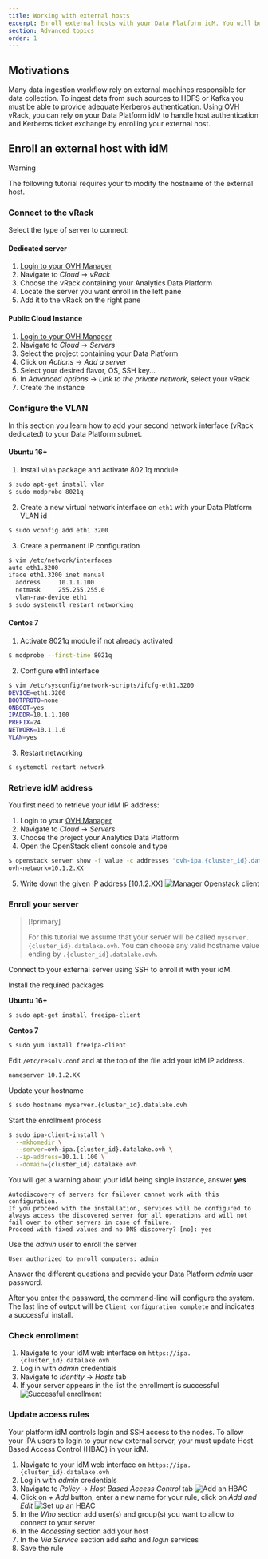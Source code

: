 ```yaml
---
title: Working with external hosts
excerpt: Enroll external hosts with your Data Platform idM. You will be able to authenticate external hosts against Hadoop services to ingest or push data
section: Advanced topics
order: 1
---
```


## Motivations

Many data ingestion workflow rely on external machines responsible for data collection.
To ingest data from such sources to HDFS or Kafka you must be able to provide
adequate Kerberos authentication. Using OVH vRack, you can rely on your Data Platform idM to handle
host authentication and Kerberos ticket exchange by enrolling your external
host.

## Enroll an external host with idM

> [!warning]
>
> The following tutorial requires your to modify the hostname of the external host.
>

### Connect to the vRack

Select the type of server to connect:

#### Dedicated server
1.  [Login to your OVH Manager](https://www.ovh.com/manager/cloud/index.html)
2. Navigate to *Cloud* -> *vRack*
3. Choose the vRack containing your Analytics Data Platform
4. Locate the server you want enroll in the left pane
5. Add it to the vRack on the right pane

#### Public Cloud Instance
1.  [Login to your OVH Manager](https://www.ovh.com/manager/cloud/index.html)
2. Navigate to *Cloud* -> *Servers*
3. Select the project containing your Data Platform
3. Click on *Actions* -> *Add a server*
4. Select your desired flavor, OS, SSH key...
5. In *Advanced options* -> *Link to the private network*, select your vRack
6. Create the instance

### Configure the VLAN

In this section you learn how to add your second network interface (vRack dedicated)
to your Data Platform subnet.
#### Ubuntu 16+
1. Install `vlan` package and activate 802.1q module
```bash
$ sudo apt-get install vlan
$ sudo modprobe 8021q
```

2. Create a new virtual network interface on `eth1` with your Data Platform VLAN id
```bash
$ sudo vconfig add eth1 3200
```
3. Create a permanent IP configuration
````bash
$ vim /etc/network/interfaces
auto eth1.3200
iface eth1.3200 inet manual
  address     10.1.1.100
  netmask     255.255.255.0
  vlan-raw-device eth1
$ sudo systemctl restart networking
````

#### Centos 7
1. Activate 8021q module if not already activated
```bash
$ modprobe --first-time 8021q
```

2. Configure eth1 interface
```bash
$ vim /etc/sysconfig/network-scripts/ifcfg-eth1.3200
DEVICE=eth1.3200
BOOTPROTO=none
ONBOOT=yes
IPADDR=10.1.1.100
PREFIX=24
NETWORK=10.1.1.0
VLAN=yes
```

3. Restart networking
````bash
$ systemctl restart network
````

### Retrieve idM address

You first need to retrieve your idM IP address:

1.  Login to your [OVH Manager](https://www.ovh.com/manager/cloud/index.html)
2. Navigate to *Cloud* -> *Servers*
3. Choose the project your Analytics Data Platform
4. Open the OpenStack client console and type
```bash
$ openstack server show -f value -c addresses "ovh-ipa.{cluster_id}.datalake.ovh"
ovh-network=10.1.2.XX
```

5. Write down the given IP address [10.1.2.XX]
![Manager Openstack client](images/idm-manager-cli.png)

### Enroll your server

> [!primary]
>
> For this tutorial we assume that your server will be called `myserver.{cluster_id}.datalake.ovh`.
You can choose any valid hostname value ending by `.{cluster_id}.datalake.ovh`.
>

Connect to your external server using SSH to enroll it with your idM.

Install the required packages

**Ubuntu 16+**
```bash
$ sudo apt-get install freeipa-client
```

**Centos 7**
```bash
$ sudo yum install freeipa-client
```

Edit `/etc/resolv.conf` and at the top of the file add your idM IP address.
```bash
nameserver 10.1.2.XX
```

Update your hostname

```bash
$ sudo hostname myserver.{cluster_id}.datalake.ovh
```

Start the enrollment process
```bash
$ sudo ipa-client-install \
  --mkhomedir \
  --server=ovh-ipa.{cluster_id}.datalake.ovh \
  --ip-address=10.1.1.100 \
  --domain={cluster_id}.datalake.ovh
```

You will get a warning about your idM being single instance, answer **yes**
```text
Autodiscovery of servers for failover cannot work with this configuration.
If you proceed with the installation, services will be configured to always access the discovered server for all operations and will not fail over to other servers in case of failure.
Proceed with fixed values and no DNS discovery? [no]: yes
```

Use the *admin* user to enroll the server
````text
User authorized to enroll computers: admin
````

Answer the different questions and provide your Data Platform *admin* user password.

After you enter the password, the command-line will configure the system.
The last line of output will be `Client configuration complete` and indicates a successful install.

### Check enrollment

1. Navigate to your idM web interface on `https://ipa.{cluster_id}.datalake.ovh`
2. Log in with *admin* credentials
3. Navigate to *Identity* -> *Hosts* tab
4. If your server appears in the list the enrollment is successful
![Successful enrollment](images/idm-myserver.png)

### Update access rules

Your platform idM controls login and SSH access to the nodes. To allow your IPA users to login to your new external server,
your must update Host Based Access Control (HBAC) in your idM.

1. Navigate to your idM web interface on `https://ipa.{cluster_id}.datalake.ovh`
2. Log in with *admin* credentials
3. Navigate to *Policy* -> *Host Based Access Control* tab
![Add an HBAC](images/idm-add-hbac.png)
4. Click on *+ Add* button, enter a new name for your rule, click on *Add and Edit*
![Set up an HBAC](images/idm-setup-hbac.png)
5. In the *Who* section add user(s) and group(s) you want to allow to connect to your server
6. In the *Accessing* section add your host
7. In the *Via Service* section add *sshd* and *login* services
8. Save the rule
